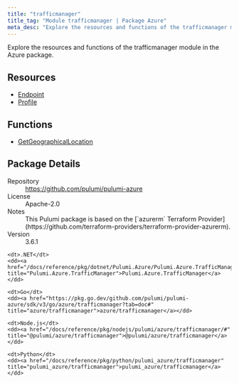 ```yaml
---
title: "trafficmanager"
title_tag: "Module trafficmanager | Package Azure"
meta_desc: "Explore the resources and functions of the trafficmanager module in the Azure package."
---
```


<!-- WARNING: this file was generated by Pulumi Docs Generator. -->
<!-- Do not edit by hand unless you're certain you know what you are doing! -->

Explore the resources and functions of the trafficmanager module in the Azure package.

<h2 id="resources">Resources</h2>
<ul class="api">
    <li><a href="endpoint" title="Endpoint"><span class="symbol resource"></span>Endpoint</a></li>
    <li><a href="profile" title="Profile"><span class="symbol resource"></span>Profile</a></li>
</ul>

<h2 id="functions">Functions</h2>
<ul class="api">
    <li><a href="getgeographicallocation" title="GetGeographicalLocation"><span class="symbol function"></span>GetGeographicalLocation</a></li>
</ul>

<h2 id="package-details">Package Details</h2>
<dl class="package-details">
	<dt>Repository</dt>
	<dd><a href="https://github.com/pulumi/pulumi-azure">https://github.com/pulumi/pulumi-azure</a></dd>
	<dt>License</dt>
	<dd>Apache-2.0</dd>
	<dt>Notes</dt>
	<dd>This Pulumi package is based on the [`azurerm` Terraform Provider](https://github.com/terraform-providers/terraform-provider-azurerm).</dd>
	<dt>Version</dt>
	<dd>3.6.1</dd>
</dl>



<dl class="tabular">

    <dt>.NET</dt>
    <dd><a href="/docs/reference/pkg/dotnet/Pulumi.Azure/Pulumi.Azure.TrafficManager.html" title="Pulumi.Azure.TrafficManager">Pulumi.Azure.TrafficManager</a></dd>

    <dt>Go</dt>
    <dd><a href="https://pkg.go.dev/github.com/pulumi/pulumi-azure/sdk/v3/go/azure/trafficmanager?tab=doc#" title="azure/trafficmanager">azure/trafficmanager</a></dd>

    <dt>Node.js</dt>
    <dd><a href="/docs/reference/pkg/nodejs/pulumi/azure/trafficmanager/#" title="@pulumi/azure/trafficmanager">@pulumi/azure/trafficmanager</a></dd>

    <dt>Python</dt>
    <dd><a href="/docs/reference/pkg/python/pulumi_azure/trafficmanager" title="pulumi_azure/trafficmanager">pulumi_azure/trafficmanager</a></dd>

</dl>

